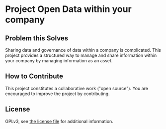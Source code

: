 # Project Open Data within your company

## Problem this Solves

Sharing data and governance of data within a company is complicated. This project provides a structured way to manage and share information within your company by managing information as an asset.

## How to Contribute

This project constitutes a collaborative work ("open source"). You are encouraged to improve the project by contributing.

## License

GPLv3, see [the license file](LICENSE) for additional information.

